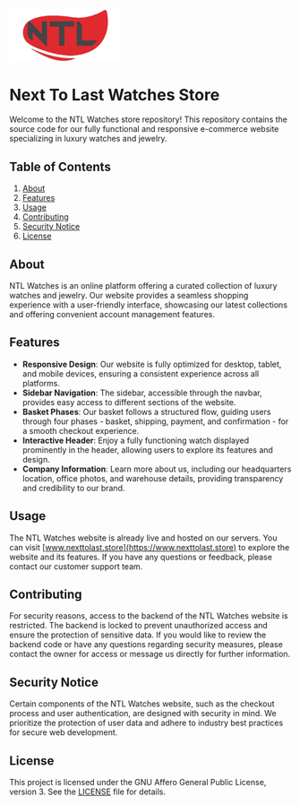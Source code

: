 <img src="NTL/src/assets/NTL-logo5.png" alt="NTL logo" width="200"/>

# Next To Last Watches Store

Welcome to the NTL Watches store repository! This repository contains the source code for our fully functional and responsive e-commerce website specializing in luxury watches and jewelry.

## Table of Contents

1. [About](#about)
2. [Features](#features)
3. [Usage](#usage)
4. [Contributing](#contributing)
5. [Security Notice](#security-notice)
6. [License](#license)

## About

NTL Watches is an online platform offering a curated collection of luxury watches and jewelry. Our website provides a seamless shopping experience with a user-friendly interface, showcasing our latest collections and offering convenient account management features.

## Features

- **Responsive Design**: Our website is fully optimized for desktop, tablet, and mobile devices, ensuring a consistent experience across all platforms.
- **Sidebar Navigation**: The sidebar, accessible through the navbar, provides easy access to different sections of the website.
- **Basket Phases**: Our basket follows a structured flow, guiding users through four phases - basket, shipping, payment, and confirmation - for a smooth checkout experience.
- **Interactive Header**: Enjoy a fully functioning watch displayed prominently in the header, allowing users to explore its features and design.
- **Company Information**: Learn more about us, including our headquarters location, office photos, and warehouse details, providing transparency and credibility to our brand.

## Usage

The NTL Watches website is already live and hosted on our servers. You can visit [www.nexttolast.store](https://www.nexttolast.store) to explore the website and its features. If you have any questions or feedback, please contact our customer support team.

## Contributing

For security reasons, access to the backend of the NTL Watches website is restricted. The backend is locked to prevent unauthorized access and ensure the protection of sensitive data. If you would like to review the backend code or have any questions regarding security measures, please contact the owner for access or message us directly for further information.

## Security Notice

Certain components of the NTL Watches website, such as the checkout process and user authentication, are designed with security in mind. We prioritize the protection of user data and adhere to industry best practices for secure web development.

## License

This project is licensed under the GNU Affero General Public License, version 3. See the [LICENSE](LICENSE) file for details.
